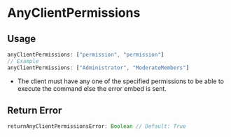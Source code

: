 # AnyClientPermissions
## Usage
```js
anyClientPermissions: ["permission", "permission"]
// Example
anyClientPermissions: ["Administrator", "ModerateMembers"]
```
* The client must have any one of the specified permissions to be able to execute the command else the error embed is sent.
## Return Error
```js
returnAnyClientPermissionsError: Boolean // Default: True
```